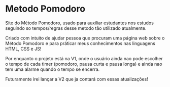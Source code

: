 # Metodo Pomodoro
 Site do Método Pomodoro, usado para auxiliar estudantes nos estudos seguindo so tempos/regras desse metodo tão utilizado atualmente.

 Criado com intuito de ajudar pessoa que procuram uma página web sobre o Método Pomodoro e para práticar meus conhecimentos nas linguagens HTML, CSS e JS!

 Por enquanto o projeto está na V1, onde o usuário ainda nao pode escolher o tempo de cada timer (pomodoro, pausa curta e pausa longa) e ainda nao tem uma alarme quando o tempo se encerra.

 Futuramente irei lançar a V2 que ja contará com essas atualizações!
